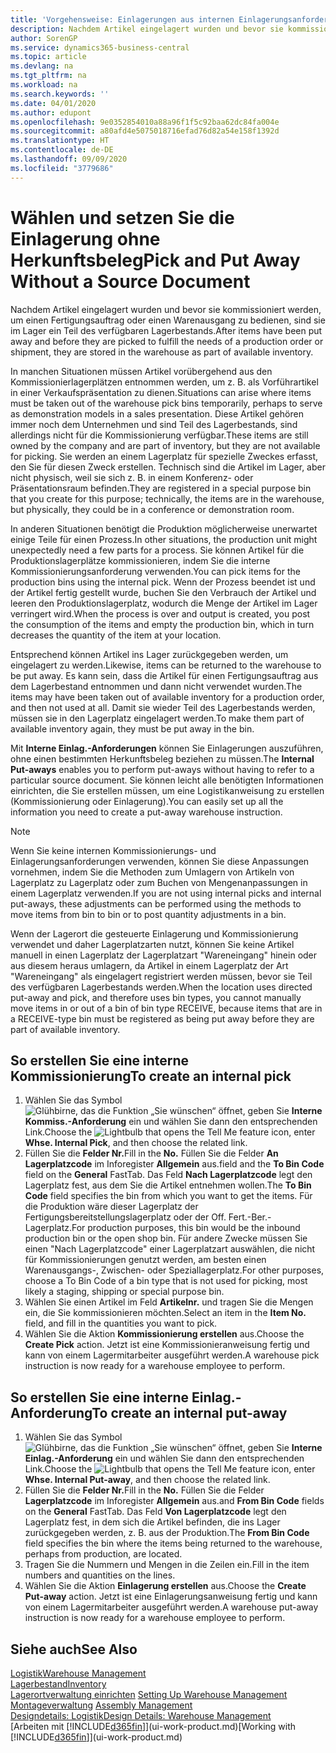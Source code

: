 ```yaml
---
title: 'Vorgehensweise: Einlagerungen aus internen Einlagerungsanforderungen erstellen | Microsoft Docs'
description: Nachdem Artikel eingelagert wurden und bevor sie kommissioniert werden, um einen Fertigungsauftrag oder einen Warenausgang zu bedienen, sind sie im Lager ein Teil des verfügbaren Lagerbestands.
author: SorenGP
ms.service: dynamics365-business-central
ms.topic: article
ms.devlang: na
ms.tgt_pltfrm: na
ms.workload: na
ms.search.keywords: ''
ms.date: 04/01/2020
ms.author: edupont
ms.openlocfilehash: 9e0352854010a88a96f1f5c92baa62dc84fa004e
ms.sourcegitcommit: a80afd4e5075018716efad76d82a54e158f1392d
ms.translationtype: HT
ms.contentlocale: de-DE
ms.lasthandoff: 09/09/2020
ms.locfileid: "3779686"
---
```

# <a name="pick-and-put-away-without-a-source-document"></a><span data-ttu-id="72d50-103">Wählen und setzen Sie die Einlagerung ohne Herkunftsbeleg</span><span class="sxs-lookup"><span data-stu-id="72d50-103">Pick and Put Away Without a Source Document</span></span>
<span data-ttu-id="72d50-104">Nachdem Artikel eingelagert wurden und bevor sie kommissioniert werden, um einen Fertigungsauftrag oder einen Warenausgang zu bedienen, sind sie im Lager ein Teil des verfügbaren Lagerbestands.</span><span class="sxs-lookup"><span data-stu-id="72d50-104">After items have been put away and before they are picked to fulfill the needs of a production order or shipment, they are stored in the warehouse as part of available inventory.</span></span>  

<span data-ttu-id="72d50-105">In manchen Situationen müssen Artikel vorübergehend aus den Kommissionierlagerplätzen entnommen werden, um z. B. als Vorführartikel in einer Verkaufspräsentation zu dienen.</span><span class="sxs-lookup"><span data-stu-id="72d50-105">Situations can arise where items must be taken out of the warehouse pick bins temporarily, perhaps to serve as demonstration models in a sales presentation.</span></span> <span data-ttu-id="72d50-106">Diese Artikel gehören immer noch dem Unternehmen und sind Teil des Lagerbestands, sind allerdings nicht für die Kommissionierung verfügbar.</span><span class="sxs-lookup"><span data-stu-id="72d50-106">These items are still owned by the company and are part of inventory, but they are not available for picking.</span></span> <span data-ttu-id="72d50-107">Sie werden an einem Lagerplatz für spezielle Zweckes erfasst, den Sie für diesen Zweck erstellen. Technisch sind die Artikel im Lager, aber nicht physisch, weil sie sich z. B. in einem Konferenz- oder Präsentationsraum befinden.</span><span class="sxs-lookup"><span data-stu-id="72d50-107">They are registered in a special purpose bin that you create for this purpose; technically, the items are in the warehouse, but physically, they could be in a conference or demonstration room.</span></span>  

<span data-ttu-id="72d50-108">In anderen Situationen benötigt die Produktion möglicherweise unerwartet einige Teile für einen Prozess.</span><span class="sxs-lookup"><span data-stu-id="72d50-108">In other situations, the production unit might unexpectedly need a few parts for a process.</span></span> <span data-ttu-id="72d50-109">Sie können Artikel für die Produktionslagerplätze kommissionieren, indem Sie die interne Kommissionierungsanforderung verwenden.</span><span class="sxs-lookup"><span data-stu-id="72d50-109">You can pick items for the production bins using the internal pick.</span></span> <span data-ttu-id="72d50-110">Wenn der Prozess beendet ist und der Artikel fertig gestellt wurde, buchen Sie den Verbrauch der Artikel und leeren den Produktionslagerplatz, wodurch die Menge der Artikel im Lager verringert wird.</span><span class="sxs-lookup"><span data-stu-id="72d50-110">When the process is over and output is created, you post the consumption of the items and empty the production bin, which in turn decreases the quantity of the item at your location.</span></span>  

<span data-ttu-id="72d50-111">Entsprechend können Artikel ins Lager zurückgegeben werden, um eingelagert zu werden.</span><span class="sxs-lookup"><span data-stu-id="72d50-111">Likewise, items can be returned to the warehouse to be put away.</span></span> <span data-ttu-id="72d50-112">Es kann sein, dass die Artikel für einen Fertigungsauftrag aus dem Lagerbestand entnommen und dann nicht verwendet wurden.</span><span class="sxs-lookup"><span data-stu-id="72d50-112">The items may have been taken out of available inventory for a production order, and then not used at all.</span></span> <span data-ttu-id="72d50-113">Damit sie wieder Teil des Lagerbestands werden, müssen sie in den Lagerplatz eingelagert werden.</span><span class="sxs-lookup"><span data-stu-id="72d50-113">To make them part of available inventory again, they must be put away in the bin.</span></span>  

<span data-ttu-id="72d50-114">Mit **Interne Einlag.-Anforderungen** können Sie Einlagerungen auszuführen, ohne einen bestimmten Herkunftsbeleg beziehen zu müssen.</span><span class="sxs-lookup"><span data-stu-id="72d50-114">The **Internal Put-aways** enables you to perform put-aways without having to refer to a particular source document.</span></span> <span data-ttu-id="72d50-115">Sie können leicht alle benötigten Informationen einrichten, die Sie erstellen müssen, um eine Logistikanweisung zu erstellen (Kommissionierung oder Einlagerung).</span><span class="sxs-lookup"><span data-stu-id="72d50-115">You can easily set up all the information you need to create a put-away warehouse instruction.</span></span>  

> [!NOTE]  
>  <span data-ttu-id="72d50-116">Wenn Sie keine internen Kommissionierungs- und Einlagerungsanforderungen verwenden, können Sie diese Anpassungen vornehmen, indem Sie die Methoden zum Umlagern von Artikeln von Lagerplatz zu Lagerplatz oder zum Buchen von Mengenanpassungen in einem Lagerplatz verwenden.</span><span class="sxs-lookup"><span data-stu-id="72d50-116">If you are not using internal picks and internal put-aways, these adjustments can be performed using the methods to move items from bin to bin or to post quantity adjustments in a bin.</span></span>  
>   
>  <span data-ttu-id="72d50-117">Wenn der Lagerort die gesteuerte Einlagerung und Kommissionierung verwendet und daher Lagerplatzarten nutzt, können Sie keine Artikel manuell in einen Lagerplatz der Lagerplatzart "Wareneingang" hinein oder aus diesem heraus umlagern, da Artikel in einem Lagerplatz der Art "Wareneingang" als eingelagert registriert werden müssen, bevor sie Teil des verfügbaren Lagerbestands werden.</span><span class="sxs-lookup"><span data-stu-id="72d50-117">When the location uses directed put-away and pick, and therefore uses bin types, you cannot manually move items in or out of a bin of bin type RECEIVE, because items that are in a RECEIVE-type bin must be registered as being put away before they are part of available inventory.</span></span>  

## <a name="to-create-an-internal-pick"></a><span data-ttu-id="72d50-118">So erstellen Sie eine interne Kommissionierung</span><span class="sxs-lookup"><span data-stu-id="72d50-118">To create an internal pick</span></span>  
1.  <span data-ttu-id="72d50-119">Wählen Sie das Symbol ![Glühbirne, das die Funktion „Sie wünschen“ öffnet](media/ui-search/search_small.png "Was möchten Sie tun?"), geben Sie **Interne Kommiss.-Anforderung** ein und wählen Sie dann den entsprechenden Link.</span><span class="sxs-lookup"><span data-stu-id="72d50-119">Choose the ![Lightbulb that opens the Tell Me feature](media/ui-search/search_small.png "Tell me what you want to do") icon, enter **Whse. Internal Pick**, and then choose the related link.</span></span>  
2.  <span data-ttu-id="72d50-120">Füllen Sie die **Felder Nr.**</span><span class="sxs-lookup"><span data-stu-id="72d50-120">Fill in the **No.**</span></span> <span data-ttu-id="72d50-121">Füllen Sie die Felder **An Lagerplatzcode** im Inforegister **Allgemein** aus.</span><span class="sxs-lookup"><span data-stu-id="72d50-121">field and the **To Bin Code** field on the **General** FastTab.</span></span> <span data-ttu-id="72d50-122">Das Feld **Nach Lagerplatzcode** legt den Lagerplatz fest, aus dem Sie die Artikel entnehmen wollen.</span><span class="sxs-lookup"><span data-stu-id="72d50-122">The **To Bin Code** field specifies the bin from which you want to get the items.</span></span> <span data-ttu-id="72d50-123">Für die Produktion wäre dieser Lagerplatz der Fertigungsbereitstellungslagerplatz oder der Off. Fert.-Ber.-Lagerplatz.</span><span class="sxs-lookup"><span data-stu-id="72d50-123">For production purposes, this bin would be the inbound production bin or the open shop bin.</span></span> <span data-ttu-id="72d50-124">Für andere Zwecke müssen Sie einen "Nach Lagerplatzcode" einer Lagerplatzart auswählen, die nicht für Kommissionierungen genutzt werden, am besten einen Warenausgangs-, Zwischen- oder Speziallagerplatz.</span><span class="sxs-lookup"><span data-stu-id="72d50-124">For other purposes, choose a To Bin Code of a bin type that is not used for picking, most likely a staging, shipping or special purpose bin.</span></span>  
3.  <span data-ttu-id="72d50-125">Wählen Sie einen Artikel im Feld **Artikelnr.** und tragen Sie die Mengen ein, die Sie kommissionieren möchten.</span><span class="sxs-lookup"><span data-stu-id="72d50-125">Select an item in the **Item No.** field, and fill in the quantities you want to pick.</span></span>  
4. <span data-ttu-id="72d50-126">Wählen Sie die Aktion **Kommissionierung erstellen** aus.</span><span class="sxs-lookup"><span data-stu-id="72d50-126">Choose the **Create Pick** action.</span></span> <span data-ttu-id="72d50-127">Jetzt ist eine Kommissionieranweisung fertig und kann von einem Lagermitarbeiter ausgeführt werden.</span><span class="sxs-lookup"><span data-stu-id="72d50-127">A warehouse pick instruction is now ready for a warehouse employee to perform.</span></span>  

## <a name="to-create-an-internal-put-away"></a><span data-ttu-id="72d50-128">So erstellen Sie eine interne Einlag.-Anforderung</span><span class="sxs-lookup"><span data-stu-id="72d50-128">To create an internal put-away</span></span>  
1.  <span data-ttu-id="72d50-129">Wählen Sie das Symbol ![Glühbirne, das die Funktion „Sie wünschen“ öffnet](media/ui-search/search_small.png "Was möchten Sie tun?"), geben Sie **Interne Einlag.-Anforderung** ein und wählen Sie dann den entsprechenden Link.</span><span class="sxs-lookup"><span data-stu-id="72d50-129">Choose the ![Lightbulb that opens the Tell Me feature](media/ui-search/search_small.png "Tell me what you want to do") icon, enter **Whse. Internal Put-away**, and then choose the related link.</span></span>  
2.  <span data-ttu-id="72d50-130">Füllen Sie die **Felder Nr.**</span><span class="sxs-lookup"><span data-stu-id="72d50-130">Fill in the **No.**</span></span> <span data-ttu-id="72d50-131">Füllen Sie die Felder **Lagerplatzcode** im Inforegister **Allgemein** aus.</span><span class="sxs-lookup"><span data-stu-id="72d50-131">and **From Bin Code** fields on the **General** FastTab.</span></span> <span data-ttu-id="72d50-132">Das Feld **Von Lagerplatzcode** legt den Lagerplatz fest, in dem sich die Artikel befinden, die ins Lager zurückgegeben werden, z. B. aus der Produktion.</span><span class="sxs-lookup"><span data-stu-id="72d50-132">The **From Bin Code** field specifies the bin where the items being returned to the warehouse, perhaps from production, are located.</span></span>  
3.  <span data-ttu-id="72d50-133">Tragen Sie die Nummern und Mengen in die Zeilen ein.</span><span class="sxs-lookup"><span data-stu-id="72d50-133">Fill in the item numbers and quantities on the lines.</span></span>  
4.  <span data-ttu-id="72d50-134">Wählen Sie die Aktion **Einlagerung erstellen** aus.</span><span class="sxs-lookup"><span data-stu-id="72d50-134">Choose the **Create Put-away** action.</span></span> <span data-ttu-id="72d50-135">Jetzt ist eine Einlagerungsanweisung fertig und kann von einem Lagermitarbeiter ausgeführt werden.</span><span class="sxs-lookup"><span data-stu-id="72d50-135">A warehouse put-away instruction is now ready for a warehouse employee to perform.</span></span>  

## <a name="see-also"></a><span data-ttu-id="72d50-136">Siehe auch</span><span class="sxs-lookup"><span data-stu-id="72d50-136">See Also</span></span>  
[<span data-ttu-id="72d50-137">Logistik</span><span class="sxs-lookup"><span data-stu-id="72d50-137">Warehouse Management</span></span>](warehouse-manage-warehouse.md)  
[<span data-ttu-id="72d50-138">Lagerbestand</span><span class="sxs-lookup"><span data-stu-id="72d50-138">Inventory</span></span>](inventory-manage-inventory.md)  
<span data-ttu-id="72d50-139">[Lagerortverwaltung einrichten](warehouse-setup-warehouse.md)   </span><span class="sxs-lookup"><span data-stu-id="72d50-139">[Setting Up Warehouse Management](warehouse-setup-warehouse.md)   </span></span>  
<span data-ttu-id="72d50-140">[Montageverwaltung](assembly-assemble-items.md)  </span><span class="sxs-lookup"><span data-stu-id="72d50-140">[Assembly Management](assembly-assemble-items.md)  </span></span>  
[<span data-ttu-id="72d50-141">Designdetails: Logistik</span><span class="sxs-lookup"><span data-stu-id="72d50-141">Design Details: Warehouse Management</span></span>](design-details-warehouse-management.md)  
<span data-ttu-id="72d50-142">[Arbeiten mit [!INCLUDE[d365fin](includes/d365fin_md.md)]](ui-work-product.md)</span><span class="sxs-lookup"><span data-stu-id="72d50-142">[Working with [!INCLUDE[d365fin](includes/d365fin_md.md)]](ui-work-product.md)</span></span>
